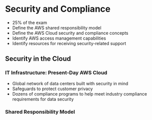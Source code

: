 # Security and Compliance

- 25% of the exam
- Define the AWS shared responsibility model
- Define the AWS Cloud security and compliance concepts
- Identify AWS access management capabilities
- Identify resources for receiving security-related support

## Security in the Cloud

### IT Infrastructure: Present-Day AWS Cloud

- Global network of data centers built with security in mind
- Safeguards to protect customer privacy
- Dozens of compliance programs to help meet industry compliance requirements for data security

### Shared Responsibility Model

